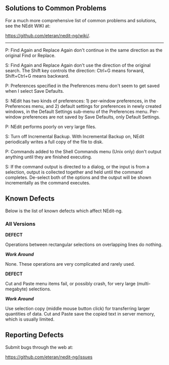 
## Solutions to Common Problems

For a much more comprehensive list of common problems and solutions, see
the NEdit WIKI at:

<https://github.com/eteran/nedit-ng/wiki/>.

-----

<div class="panel panel-default">
<div class="panel-heading">

P: Find Again and Replace Again don't continue in the same direction as
the original Find or Replace.

</div>
<div class="panel-body">

S: Find Again and Replace Again don't use the direction of the original
search. The Shift key controls the direction: Ctrl+G means forward,
Shift+Ctrl+G means backward.

</div>
</div>

<div class="panel panel-default">
<div class="panel-heading">

P: Preferences specified in the Preferences menu don't seem to get saved
when I select Save Defaults.

</div>
<div class="panel-body">

S: NEdit has two kinds of preferences: 1) per-window preferences, in the
Preferences menu, and 2) default settings for preferences in newly
created windows, in the Default Settings sub-menu of the Preferences
menu. Per-window preferences are not saved by Save Defaults, only
Default Settings.

</div>
</div>

<div class="panel panel-default">
<div class="panel-heading">

P: NEdit performs poorly on very large files.

</div>
<div class="panel-body">

S: Turn off Incremental Backup. With Incremental Backup on, NEdit
periodically writes a full copy of the file to disk.

</div>
</div>

<div class="panel panel-default">
<div class="panel-heading">

P: Commands added to the Shell Commands menu (Unix only) don't output
anything until they are finished executing.

</div>
<div class="panel-body">

S: If the command output is directed to a dialog, or the input is from a
selection, output is collected together and held until the command
completes. De-select both of the options and the output will be shown
incrementally as the command executes.

</div>
</div>

## Known Defects

Below is the list of known defects which affect NEdit-ng.

### All Versions

**DEFECT**

Operations between rectangular selections on overlapping lines do
nothing.

***Work Around***

None. These operations are very complicated and rarely used.

**DEFECT**

Cut and Paste menu items fail, or possibly crash, for very large
(multi-megabyte) selections.

***Work Around***

Use selection copy (middle mouse button click) for transferring larger
quantities of data. Cut and Paste save the copied text in server memory,
which is usually limited.

## Reporting Defects

Submit bugs through the web at:

<https://github.com/eteran/nedit-ng/issues>
